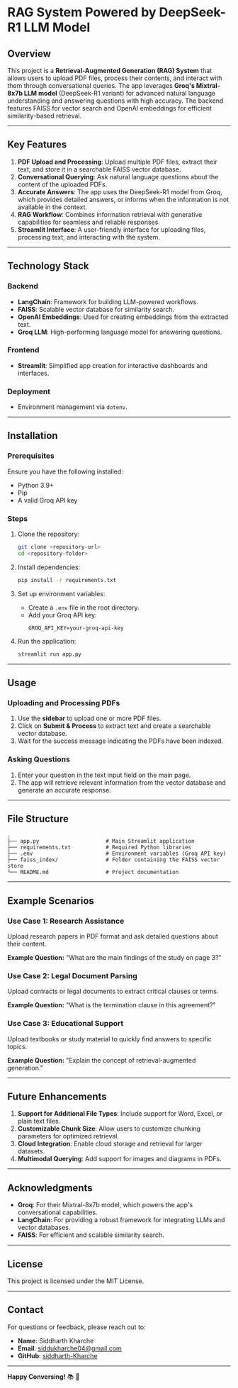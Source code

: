 # RAG System Powered by DeepSeek-R1 LLM Model

## Overview
This project is a **Retrieval-Augmented Generation (RAG) System** that allows users to upload PDF files, process their contents, and interact with them through conversational queries. The app leverages **Groq's Mixtral-8x7b LLM model** (DeepSeek-R1 variant) for advanced natural language understanding and answering questions with high accuracy. The backend features FAISS for vector search and OpenAI embeddings for efficient similarity-based retrieval.

---

## Key Features
1. **PDF Upload and Processing**: Upload multiple PDF files, extract their text, and store it in a searchable FAISS vector database.
2. **Conversational Querying**: Ask natural language questions about the content of the uploaded PDFs.
3. **Accurate Answers**: The app uses the DeepSeek-R1 model from Groq, which provides detailed answers, or informs when the information is not available in the context.
4. **RAG Workflow**: Combines information retrieval with generative capabilities for seamless and reliable responses.
5. **Streamlit Interface**: A user-friendly interface for uploading files, processing text, and interacting with the system.

---

## Technology Stack

### Backend
- **LangChain**: Framework for building LLM-powered workflows.
- **FAISS**: Scalable vector database for similarity search.
- **OpenAI Embeddings**: Used for creating embeddings from the extracted text.
- **Groq LLM**: High-performing language model for answering questions.

### Frontend
- **Streamlit**: Simplified app creation for interactive dashboards and interfaces.

### Deployment
- Environment management via `dotenv`.

---

## Installation

### Prerequisites
Ensure you have the following installed:
- Python 3.9+
- Pip
- A valid Groq API key

### Steps
1. Clone the repository:
   ```bash
   git clone <repository-url>
   cd <repository-folder>
   ```

2. Install dependencies:
   ```bash
   pip install -r requirements.txt
   ```

3. Set up environment variables:
   - Create a `.env` file in the root directory.
   - Add your Groq API key:
     ```env
     GROQ_API_KEY=your-groq-api-key
     ```

4. Run the application:
   ```bash
   streamlit run app.py
   ```

---

## Usage

### Uploading and Processing PDFs
1. Use the **sidebar** to upload one or more PDF files.
2. Click on **Submit & Process** to extract text and create a searchable vector database.
3. Wait for the success message indicating the PDFs have been indexed.

### Asking Questions
1. Enter your question in the text input field on the main page.
2. The app will retrieve relevant information from the vector database and generate an accurate response.

---

## File Structure
```
.
├── app.py                     # Main Streamlit application
├── requirements.txt           # Required Python libraries
├── .env                       # Environment variables (Groq API key)
├── faiss_index/               # Folder containing the FAISS vector store
└── README.md                  # Project documentation
```

---

## Example Scenarios

### Use Case 1: Research Assistance
Upload research papers in PDF format and ask detailed questions about their content.

**Example Question:** "What are the main findings of the study on page 3?"

### Use Case 2: Legal Document Parsing
Upload contracts or legal documents to extract critical clauses or terms.

**Example Question:** "What is the termination clause in this agreement?"

### Use Case 3: Educational Support
Upload textbooks or study material to quickly find answers to specific topics.

**Example Question:** "Explain the concept of retrieval-augmented generation."

---

## Future Enhancements
1. **Support for Additional File Types**: Include support for Word, Excel, or plain text files.
2. **Customizable Chunk Size**: Allow users to customize chunking parameters for optimized retrieval.
3. **Cloud Integration**: Enable cloud storage and retrieval for larger datasets.
4. **Multimodal Querying**: Add support for images and diagrams in PDFs.

---

## Acknowledgments
- **Groq**: For their Mixtral-8x7b model, which powers the app's conversational capabilities.
- **LangChain**: For providing a robust framework for integrating LLMs and vector databases.
- **FAISS**: For efficient and scalable similarity search.

---

## License
This project is licensed under the MIT License.

---

## Contact
For questions or feedback, please reach out to:
- **Name**: Siddharth Kharche
- **Email**: siddukharche04@gmail.com
- **GitHub**: [siddharth-Kharche](https://github.com/siddharth-Kharche)

---

**Happy Conversing!** :books: :speech_balloon:
